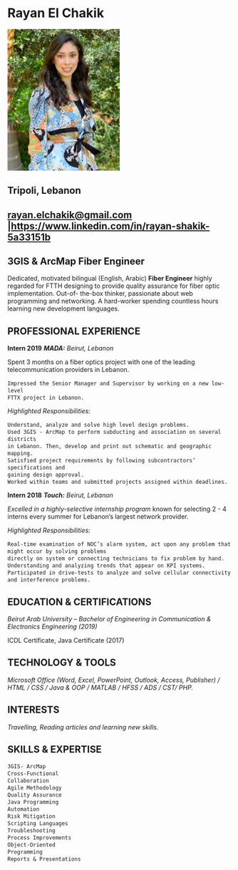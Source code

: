 # Rayan El Chakik
<img src="Rayan Profile.JPG" width="50%">

## Tripoli, Lebanon

## rayan.elchakik@gmail.com |https://www.linkedin.com/in/rayan-shakik-5a33151b

## 3GIS & ArcMap Fiber Engineer

Dedicated, motivated bilingual (English, Arabic) **Fiber Engineer** highly regarded for
FTTH designing to provide quality assurance for fiber optic implementation. Out-of-
the-box thinker, passionate about web programming and networking. A hard-worker
spending countless hours learning new development languages.

## PROFESSIONAL EXPERIENCE
**Intern 2019**
**_MADA:_** _Beirut, Lebanon_

Spent 3 months on a fiber optics project with one of the leading telecommunication
providers in Lebanon.

```
Impressed the Senior Manager and Supervisor by working on a new low-level
FTTX project in Lebanon.
```
_Highlighted Responsibilities:_

```
Understand, analyze and solve high level design problems.
Used 3GIS - ArcMap to perform subducting and association on several districts
in Lebanon. Then, develop and print out schematic and geographic mapping.
Satisfied project requirements by following subcontractors’ specifications and
gaining design approval.
Worked within teams and submitted projects assigned within deadlines.
```
**Intern 2018**
**_Touch:_** _Beirut, Lebanon_

_Excelled in a highly-selective internship program_ known for selecting 2 - 4 interns every summer for Lebanon’s largest
network provider.

_Highlighted Responsibilities:_

```
Real-time examination of NOC’s alarm system, act upon any problem that might occur by solving problems
directly on system or connecting technicians to fix problem by hand.
Understanding and analyzing trends that appear on KPI systems.
Participated in drive-tests to analyze and solve cellular connectivity and interference problems.
```
## EDUCATION & CERTIFICATIONS

_Beirut Arab University – Bachelor of Engineering in Communication & Electronics Engineering (2019)_

ICDL Certificate, Java Certificate (2017)

## TECHNOLOGY & TOOLS

_Microsoft Office (Word, Excel, PowerPoint, Outlook, Access, Publisher) / HTML / CSS / Java & OOP / MATLAB / HFSS /
ADS / CST/ PHP._

## INTERESTS

_Travelling, Reading articles and learning new skills._

## SKILLS & EXPERTISE

```
3GIS- ArcMap
Cross-Functional
Collaboration
Agile Methodology
Quality Assurance
Java Programming
Automation
Risk Mitigation
Scripting Languages
Troubleshooting
Process Improvements
Object-Oriented
Programming
Reports & Presentations
```